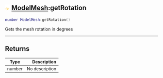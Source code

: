 ## ![shared](../../.gitbook/assets/shared.png) [ModelMesh](./readme/modelmesh.md):getRotation

```lua
number ModelMesh:getRotation()
```

Gets the mesh rotation in degrees

------
## Returns

| Type   | Description |
| ------ | ----------: |
| number | No description |

